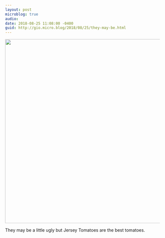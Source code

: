 ```yaml
---
layout: post
microblog: true
audio: 
date: 2018-08-25 11:08:00 -0400
guid: http://gio.micro.blog/2018/08/25/they-may-be.html
---
```

<a href="http://microblog.stevegio.net/uploads/2018/b99faf3306.jpg"><img src="http://microblog.stevegio.net/uploads/2018/b99faf3306.jpg" width="600" height="449" style="height: auto;" class="sunlit_image" /></a>

They may be a little ugly but Jersey Tomatoes are the best tomatoes. 

